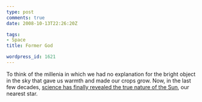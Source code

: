 ```yaml
---
type: post
comments: true
date: 2008-10-13T22:26:20Z

tags:
- Space
title: Former God

wordpress_id: 1621
---
```


To think of the millenia in which we had no explanation for the bright object in the sky that gave us warmth and made our crops grow. Now, in the last few decades, [science has finally revealed the true nature of the Sun](http://www.boston.com/bigpicture/2008/10/the_sun.html), our nearest star.
